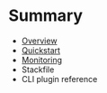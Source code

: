 # Summary

* [Overview](README.md)
* [Quickstart](chapter1.md)
* [Monitoring](monitoring-and-limits.md)
* Stackfile
* CLI plugin reference

